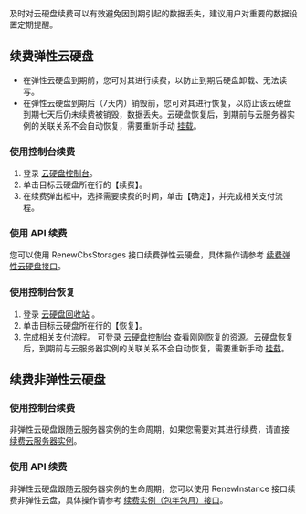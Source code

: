 及时对云硬盘续费可以有效避免因到期引起的数据丢失，建议用户对重要的数据设置定期提醒。

## 续费弹性云硬盘
- 在弹性云硬盘到期前，您可对其进行续费，以防止到期后硬盘卸载、无法读写。
- 在弹性云硬盘到期后（7天内）销毁前，您可对其进行恢复，以防止该云硬盘到期七天后仍未续费被销毁，数据丢失。云硬盘恢复后，到期前与云服务器实例的关联关系不会自动恢复，需要重新手动 [挂载](https://cloud.tencent.com/document/product/362/5745)。

### 使用控制台续费

1. 登录 [云硬盘控制台](https://console.cloud.tencent.com/cvm/cbs)。
2. 单击目标云硬盘所在行的【续费】。
3. 在续费弹出框中，选择需要续费的时间，单击【确定】，并完成相关支付流程。

###  使用 API 续费
您可以使用 RenewCbsStorages 接口续费弹性云硬盘，具体操作请参考 [续费弹性云硬盘接口](https://cloud.tencent.com/document/api/362/2526)。

### 使用控制台恢复

1. 登录 [云硬盘回收站](https://console.cloud.tencent.com/cvm/recycle/cbs) 。
2. 单击目标云硬盘所在行的【恢复】。
3. 完成相关支付流程。
 可登录 [云硬盘控制台](https://console.cloud.tencent.com/cvm/cbs) 查看刚刚恢复的资源。云硬盘恢复后，到期前与云服务器实例的关联关系不会自动恢复，需要重新手动 [挂载](https://cloud.tencent.com/document/product/362/5745)。

## 续费非弹性云硬盘

### 使用控制台续费
非弹性云硬盘跟随云服务器实例的生命周期，如果您需要对其进行续费，请直接 [续费云服务器实例](/doc/product/213/6143)。

### 使用 API 续费
非弹性云硬盘跟随云服务器实例的生命周期，您可以使用 RenewInstance 接口续费非弹性云盘，具体操作请参考 [续费实例（包年包月）接口](https://cloud.tencent.com/doc/api/229/1348)。
